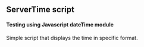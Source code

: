 ## ServerTime script

#### Testing using Javascript dateTime module

Simple script that displays the time in specific format.
